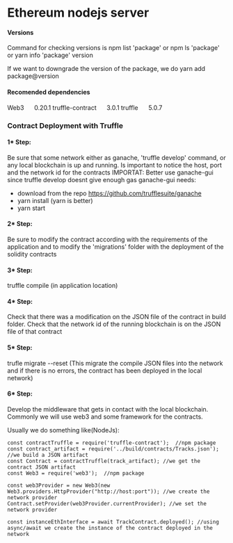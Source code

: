 # Ethereum nodejs server

#### Versions 
Command for checking versions is 
npm list 'package' or npm ls 'package'
or
yarn info 'package' version

If we want to downgrade the version of the package, we do
yarn add package@version

#### Recomended dependencies
Web3&nbsp;&nbsp;&nbsp;&nbsp;&nbsp;&nbsp;0.20.1
truffle-contract&nbsp;&nbsp;&nbsp;&nbsp;&nbsp;&nbsp;3.0.1
truffle&nbsp;&nbsp;&nbsp;&nbsp;&nbsp;&nbsp;5.0.7

### Contract Deployment with Truffle

#### 1* Step: 
Be sure that some network either as ganache, 'truffle develop' command, or any local blockchain is up and running.
Is important to notice the host, port and the network id for the contracts
IMPORTAT: Better use ganache-gui since truffle develop doesnt give enough gas
ganache-gui needs:
-   download from the repo https://github.com/trufflesuite/ganache
-   yarn install (yarn is better)
-   yarn start

#### 2* Step:
Be sure to modify the contract according with the requirements of the application and to modify the 'migrations' folder with the deployment of the solidity contracts

#### 3* Step:
truffle compile (in application location)
 
#### 4* Step:
Check that there was a modification on the JSON file of the contract in build folder. Check that the network id of the running blockchain is on the JSON file of that contract

#### 5* Step:
trufle migrate --reset (This migrate the compile JSON files into the network and if there is no errors, the contract has been deployed in the local network)

#### 6* Step:
Develop the middleware that gets in contact with the local blockchain. Commonly we will use web3 and some framework for the contracts.

Usually we do something like(NodeJs):

```
const contractTruffle = require('truffle-contract');  //npm package
const contract_artifact = require('../build/contracts/Tracks.json'); //we build a JSON artifact
const Contract = contractTruffle(track_artifact); //we get the contract JSON artifact
const Web3 = require('web3');  //npm package

const web3Provider = new Web3(new Web3.providers.HttpProvider("http://host:port")); //we create the network provider
Contract.setProvider(web3Provider.currentProvider); //we set the network provider

const instanceEthInterface = await TrackContract.deployed(); //using async/await we create the instance of the contract deployed in the network 

```
